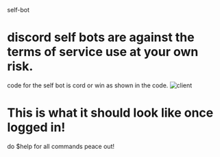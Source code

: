 self-bot
# discord self bots are against the terms of service use at your own risk.
code for the self bot is cord or win as shown in the code.
![client](https://github.com/user-attachments/assets/0b9c9bf0-bf7a-4d7f-9622-fb75aac37d23)  

# This is what it should look like once logged in!

do $help for all commands peace out!
